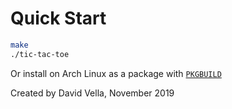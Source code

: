 # Quick Start
```bash
make
./tic-tac-toe
```
Or install on Arch Linux as a package with [`PKGBUILD`](PKGBUILD)

Created by David Vella, November 2019
